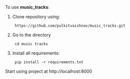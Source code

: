 
To use __music_tracks__:

1. Clone repository using:

        https://github.com/pulkitvaishnav/music_tracks.git

2. Go to the directory

        cd music tracks

3. Install all requirements:

        pip install -r requirements.txt

Start using project at http://localhost:8000

